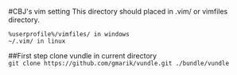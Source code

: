 #CBJ's vim setting
This directory should placed in .vim/ or vimfiles directory.
```  
%userprofile%/vimfiles/ in windows  
~/.vim/ in linux
```
##First step
clone vundle in current directory  
`git clone https://github.com/gmarik/vundle.git ./bundle/vundle`